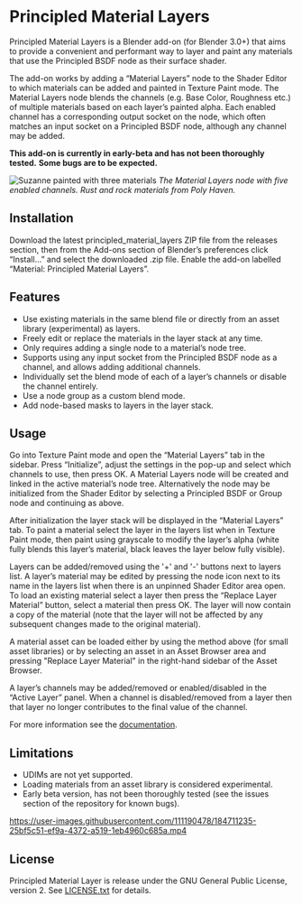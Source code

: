 # Principled Material Layers
Principled Material Layers is a Blender add-on (for Blender 3.0+) that aims to 
provide a convenient and performant way to layer and paint any materials that 
use the Principled BSDF node as their surface shader.

The add-on works by adding a “Material Layers” node to the Shader Editor to
which materials can be added and painted in Texture Paint mode. The Material
Layers node blends the channels (e.g. Base Color, Roughness etc.) of multiple
materials based on each layer’s painted alpha. Each enabled channel has a
corresponding output socket on the node, which often matches an input socket on
a Principled BSDF node, although any channel may be added.

**This add-on is currently in early-beta and has not been thoroughly tested.**
**Some bugs are to be expected.**

![Suzanne painted with three materials](
https://user-images.githubusercontent.com/111190478/184520872-12deb2ec-1857-4e57-a20c-892b7e21e050.jpg)
*The Material Layers node with five enabled channels. Rust and rock materials*
*from Poly Haven.*

## Installation
Download the latest principled_material_layers ZIP file from the releases 
section, then from the Add-ons section of Blender’s preferences click 
“Install...” and select the downloaded .zip file. Enable the add-on labelled 
“Material: Principled Material Layers”.

## Features
- Use existing materials in the same blend file or directly from an asset
library (experimental) as layers.
- Freely edit or replace the materials in the layer stack at any time.
- Only requires adding a single node to a material’s node tree.
- Supports using any input socket from the Principled BSDF node as a channel,
and allows adding additional channels.
- Individually set the blend mode of each of a layer’s channels or disable the
channel entirely.
- Use a node group as a custom blend mode.
- Add node-based masks to layers in the layer stack.

## Usage
Go into Texture Paint mode and open the “Material Layers” tab in the sidebar.
Press “Initialize”, adjust the settings in the pop-up and select which channels
to use, then press OK. A Material Layers node will be created and linked in the
active material’s node tree. Alternatively the node may be initialized from the
Shader Editor by selecting a Principled BSDF or Group node and continuing as
above.

After initialization the layer stack will be displayed in the
“Material Layers” tab. To paint a material select the layer in the layers list
when in Texture Paint mode, then paint using grayscale to modify the layer’s
alpha (white fully blends this layer’s material, black leaves the layer below
fully visible).

Layers can be added/removed using the '+' and '-' buttons next to layers list.
A layer’s material may be edited by pressing the node icon next to its name in
the layers list when there is an unpinned Shader Editor area open.
To load an existing material select a layer then press the “Replace Layer
Material” button, select a material then press OK. The layer will now contain a
copy of the material (note that the layer will not be affected by any subsequent
changes made to the original material).

A material asset can be loaded either by using the method above (for small
asset libraries) or by selecting an asset in an Asset Browser area and pressing
"Replace Layer Material" in the right-hand sidebar of the Asset Browser.

A layer’s channels may be added/removed or enabled/disabled in the “Active
Layer” panel. When a channel is disabled/removed from a layer then that layer
no longer contributes to the final value of the channel.

For more information see the [documentation](/docs.md).

## Limitations
- UDIMs are not yet supported.
- Loading materials from an asset library is considered experimental.
- Early beta version, has not been thoroughly tested (see the issues section of
 the repository for known bugs).
 
 https://user-images.githubusercontent.com/111190478/184711235-25bf5c51-ef9a-4372-a519-1eb4960c685a.mp4

## License
Principled Material Layer is release under the GNU General Public License,
version 2. See [LICENSE.txt](/LICENSE.txt) for details.

